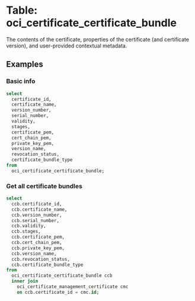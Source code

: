 # Table: oci_certificate_certificate_bundle

The contents of the certificate, properties of the certificate (and certificate version), and user-provided contextual metadata.

## Examples

### Basic info

```sql
select
  certificate_id,
  certificate_name,
  version_number,
  serial_number,
  validity,
  stages,
  certificate_pem,
  cert_chain_pem,
  private_key_pem,
  version_name,
  revocation_status,
  certificate_bundle_type 
from
  oci_certificate_certificate_bundle;
```

### Get all certificate bundles
```sql
select
  ccb.certificate_id,
  ccb.certificate_name,
  ccb.version_number,
  ccb.serial_number,
  ccb.validity,
  ccb.stages,
  ccb.certificate_pem,
  ccb.cert_chain_pem,
  ccb.private_key_pem,
  ccb.version_name,
  ccb.revocation_status,
  ccb.certificate_bundle_type 
from
  oci_certificate_certificate_bundle ccb 
  inner join
    oci_certificate_management_certificate cmc 
    on ccb.certificate_id = cmc.id;
```
